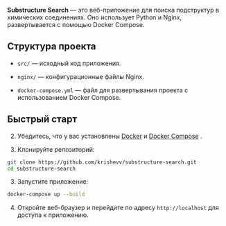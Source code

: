 **Substructure Search**  — это веб-приложение для поиска подструктур в химических соединениях. Оно использует Python и Nginx, развертывается с помощью Docker Compose.​

##  Структура проекта 

 
- `src/` — исходный код приложения.
 
- `nginx/` — конфигурационные файлы Nginx.
 
- `docker-compose.yml` — файл для развертывания проекта с использованием Docker Compose.​


## Быстрый старт 

 
2. Убедитесь, что у вас установлены [Docker](https://www.docker.com/)  и [Docker Compose](https://docs.docker.com/compose/) .
 
4. Клонируйте репозиторий:​


```bash
git clone https://github.com/krishevv/substructure-search.git
cd substructure-search
```


3. Запустите приложение:​


```bash
docker-compose up --build
```


4. Откройте веб-браузер и перейдите по адресу `http://localhost` для доступа к приложению.​


 
